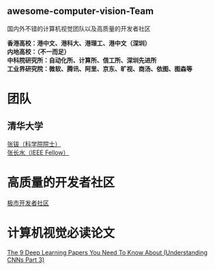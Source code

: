 ## awesome-computer-vision-Team
国内外不错的计算机视觉团队以及高质量的开发者社区

**香港高校：港中文、港科大、港理工、港中文（深圳）**\
**内地高校：（不一而足）**\
**中科院研究所：自动化所、计算所、信工所、深圳先进所**\
**工业界研究院：微软、腾讯、阿里、京东、旷视、商汤、依图、图森等**

# 团队
## 清华大学
[张钹（科学院院士）](https://www.tsinghua.edu.cn/publish/csen/4623/2010/20101226104412516277601/20101226104412516277601_.html)\
[张长水（IEEE Fellow）](https://www.tsinghua.edu.cn/publish/auen/1713/2011/20110704140705068195236/20110704140705068195236_.html)


# 高质量的开发者社区
[极市开发者社区](http://bbs.cvmart.net/)

# 计算机视觉必读论文
[The 9 Deep Learning Papers You Need To Know About (Understanding CNNs Part 3)](https://adeshpande3.github.io/The-9-Deep-Learning-Papers-You-Need-To-Know-About.html)
